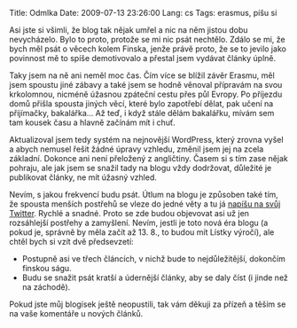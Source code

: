 Title: Odmlka
Date: 2009-07-13 23:26:00
Lang: cs
Tags: erasmus, píšu si

Asi jste si všimli, že blog tak nějak umřel a nic na něm jistou dobu nevycházelo. Bylo to proto, protože se mi nic psát nechtělo. Zdálo se mi, že bych měl psát o věcech kolem Finska, jenže právě proto, že se to jevilo jako povinnost mě to spíše demotivovalo a přestal jsem vydávat články úplně.

Taky jsem na ně ani neměl moc čas. Čím více se blížil závěr Erasmu, měl jsem spoustu jiné zábavy a také jsem se hodně věnoval přípravám na svou krkolomnou, nicméně úžasnou zpáteční cestu přes půl Evropy. Po příjezdu domů přišla spousta jiných věcí, které bylo zapotřebí dělat, pak učení na přijímačky, bakalářka… Až teď, i když stále dělám bakalářku, mívám sem tam kousek času a hlavně začínám mít
i chuť.

Aktualizoval jsem tedy systém na nejnovější WordPress, který zrovna vyšel a abych nemusel řešit žádné úpravy vzhledu, změnil jsem jej na zcela základní. Dokonce ani není přeložený z angličtiny. Časem si s tím zase nějak pohraju, ale jak jsem se snažil tady na blogu vždy dodržovat, důležité je publikovat články, ne mít úžasný
vzhled.

Nevím, s jakou frekvencí budu psát. Útlum na blogu je způsoben také tím, že spousta menších postřehů se vleze do jedné věty a tu já [napíšu na svůj Twitter](http://twitter.com/honzajavorek). Rychlé a snadné. Proto se zde budou objevovat asi už jen rozsáhlejší postřehy a zamyšlení. Nevím, jestli je toto nová éra blogu (a pokud je, správně by měla začít až 13. 8., to budou mít Lístky výročí), ale chtěl bych si vzít dvě předsevzetí:

-   Postupně asi ve třech článcích, v nichž bude to nejdůležitější, dokončím finskou ságu.
-   Budu se snažit psát kratší a údernější články, aby se daly číst (i jinde než na záchodě).

Pokud jste můj blogísek ještě neopustili, tak vám děkuji za přízeň a těším se na vaše komentáře u nových článků.
